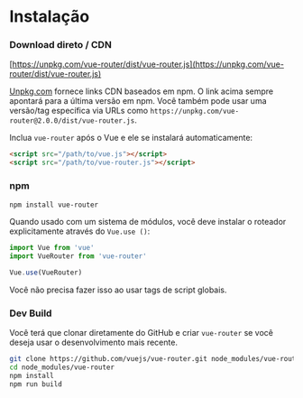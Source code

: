 # Instalação

### Download direto / CDN

[https://unpkg.com/vue-router/dist/vue-router.js](https://unpkg.com/vue-router/dist/vue-router.js)

<!--email_off-->
[Unpkg.com](https://unpkg.com) fornece links CDN baseados em npm. O link acima sempre apontará para a última versão em npm. Você também pode usar uma versão/tag específica via URLs como `https://unpkg.com/vue-router@2.0.0/dist/vue-router.js`.
<!--/email_off-->

Inclua `vue-router` após o Vue e ele se instalará automaticamente:

``` html
<script src="/path/to/vue.js"></script>
<script src="/path/to/vue-router.js"></script>
```

### npm

``` bash
npm install vue-router
```

Quando usado com um sistema de módulos, você deve instalar o roteador explicitamente através do `Vue.use ()`:

``` js
import Vue from 'vue'
import VueRouter from 'vue-router'

Vue.use(VueRouter)
```

Você não precisa fazer isso ao usar tags de script globais.

### Dev Build

Você terá que clonar diretamente do GitHub e criar `vue-router` se
você deseja usar o desenvolvimento mais recente.

``` bash
git clone https://github.com/vuejs/vue-router.git node_modules/vue-router
cd node_modules/vue-router
npm install
npm run build
```
